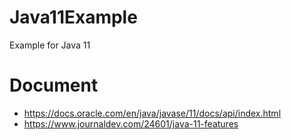 # Java11Example
Example for Java 11

# Document

* https://docs.oracle.com/en/java/javase/11/docs/api/index.html
* https://www.journaldev.com/24601/java-11-features
